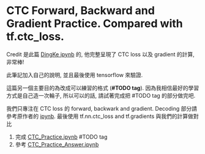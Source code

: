 # CTC Forward, Backward and Gradient Practice. Compared with tf.ctc_loss.

Credit 是此篇 [DingKe ipynb](https://github.com/DingKe/ml-tutorial/blob/master/ctc/CTC.ipynb) 的, 他完整呈現了 CTC loss 以及 gradient 的計算, 非常棒!

此筆記加入自己的說明, 並且最後使用 tensorflow 來驗證.

這篇另一個主要目的為改成可以練習的格式 (**#TODO tag**). 因為我相信最好的學習方式是自己造一次輪子, 所以可以的話, 請試著完成把 #TODO tag 的部分做完吧.

我們只專注在 CTC loss 的 forward, backwark and gradient. Decoding 部分請參考原作者的 [ipynb](https://github.com/DingKe/ml-tutorial/blob/master/ctc/CTC.ipynb). 最後使用 tf.nn.ctc_loss and tf.gradients 與我們的計算做對比

1. 完成 [CTC_Practice.ipynb](https://github.com/bobondemon/CTC_Practice/blob/master/CTC_Practice.ipynb) #TODO tag
2. 參考 [CTC_Practice_Answer.ipynb](https://github.com/bobondemon/CTC_Practice/blob/master/CTC_Practice_Answer.ipynb)
